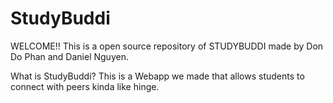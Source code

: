 # StudyBuddi
WELCOME!!
This is a open source repository of STUDYBUDDI made by Don Do Phan and Daniel Nguyen.

What is StudyBuddi?
This is a Webapp we made that allows students to connect with peers kinda like hinge. 




